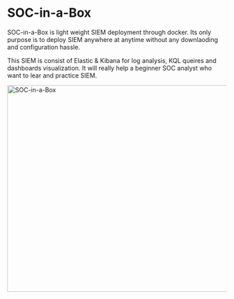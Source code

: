 # SOC-in-a-Box 

SOC-in-a-Box is light weight SIEM deployment through docker. Its only purpose is to deploy SIEM anywhere at anytime without any downlaoding and configuration hassle.

This SIEM is consist of Elastic & Kibana for log analysis, KQL queires and dashboards visualization. It will really help a beginner SOC analyst who want to lear and practice SIEM.

<img width="1420" height="473" alt="SOC-in-a-Box" src="https://github.com/user-attachments/assets/631b044f-6a5d-4a21-89e9-77d3d02e9c85" />
